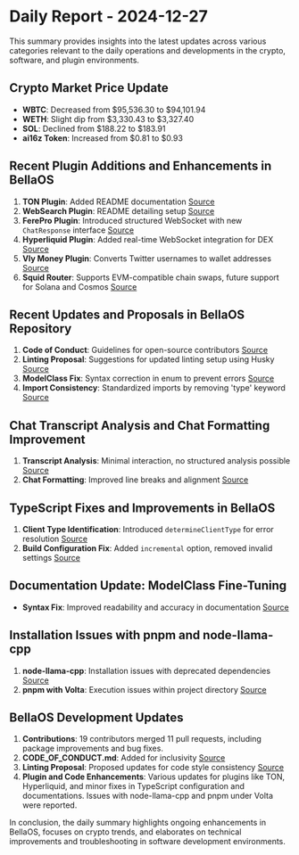 # Daily Report - 2024-12-27

This summary provides insights into the latest updates across various categories relevant to the daily operations and developments in the crypto, software, and plugin environments.

## Crypto Market Price Update

- **WBTC**: Decreased from $95,536.30 to $94,101.94
- **WETH**: Slight dip from $3,330.43 to $3,327.40
- **SOL**: Declined from $188.22 to $183.91
- **ai16z Token**: Increased from $0.81 to $0.93

## Recent Plugin Additions and Enhancements in BellaOS

1. **TON Plugin**: Added README documentation [Source](https://github.com/bellaOS/bella/pull/1496)
2. **WebSearch Plugin**: README detailing setup [Source](https://github.com/bellaOS/bella/pull/1494)
3. **FerePro Plugin**: Introduced structured WebSocket with new `ChatResponse` interface [Source](https://github.com/bellaOS/bella/pull/1502)
4. **Hyperliquid Plugin**: Added real-time WebSocket integration for DEX [Source](https://github.com/bellaOS/bella/pull/1497)
5. **Vly Money Plugin**: Converts Twitter usernames to wallet addresses [Source](https://github.com/bellaOS/bella/pull/1488)
6. **Squid Router**: Supports EVM-compatible chain swaps, future support for Solana and Cosmos [Source](https://github.com/bellaOS/bella/pull/1482)

## Recent Updates and Proposals in BellaOS Repository

1. **Code of Conduct**: Guidelines for open-source contributors [Source](https://github.com/bellaOS/bella/pull/1487)
2. **Linting Proposal**: Suggestions for updated linting setup using Husky [Source](https://github.com/bellaOS/bella/issues/1486)
3. **ModelClass Fix**: Syntax correction in enum to prevent errors [Source](https://github.com/bellaOS/bella/pull/1493)
4. **Import Consistency**: Standardized imports by removing 'type' keyword [Source](https://github.com/bellaOS/bella/pull/1492)

## Chat Transcript Analysis and Chat Formatting Improvement

1. **Transcript Analysis**: Minimal interaction, no structured analysis possible [Source](https://discord.com/channels/1253563208833433701/1326603270893867064)
2. **Chat Formatting**: Improved line breaks and alignment [Source](https://github.com/bellaOS/bella/pull/1483)

## TypeScript Fixes and Improvements in BellaOS

1. **Client Type Identification**: Introduced `determineClientType` for error resolution [Source](https://github.com/bellaOS/bella/pull/1490)
2. **Build Configuration Fix**: Added `incremental` option, removed invalid settings [Source](https://github.com/bellaOS/bella/pull/1485)

## Documentation Update: ModelClass Fine-Tuning

- **Syntax Fix**: Improved readability and accuracy in documentation [Source](https://github.com/bellaOS/bella/commit/ed1e9f3d0f20020509e231bed81bda7f229a0b98)

## Installation Issues with pnpm and node-llama-cpp

1. **node-llama-cpp**: Installation issues with deprecated dependencies [Source](https://github.com/bellaOS/bella/issues/1503)
2. **pnpm with Volta**: Execution issues within project directory [Source](https://github.com/bellaOS/bella/issues/1484)

## BellaOS Development Updates

1. **Contributions**: 19 contributors merged 11 pull requests, including package improvements and bug fixes.
2. **CODE_OF_CONDUCT.md**: Added for inclusivity [Source](https://github.com/bellaOS/bella/pull/1487)
3. **Linting Proposal**: Proposed updates for code style consistency [Source](https://github.com/bellaOS/bella/issues/1486)
4. **Plugin and Code Enhancements**: Various updates for plugins like TON, Hyperliquid, and minor fixes in TypeScript configuration and documentations. Issues with node-llama-cpp and pnpm under Volta were reported.

In conclusion, the daily summary highlights ongoing enhancements in BellaOS, focuses on crypto trends, and elaborates on technical improvements and troubleshooting in software development environments.
